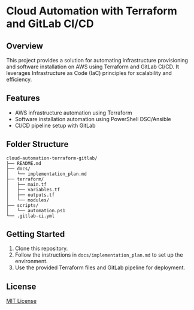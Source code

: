 # Cloud Automation with Terraform and GitLab CI/CD

## Overview
This project provides a solution for automating infrastructure provisioning and software installation on AWS using Terraform and GitLab CI/CD. It leverages Infrastructure as Code (IaC) principles for scalability and efficiency.

## Features
- AWS infrastructure automation using Terraform
- Software installation automation using PowerShell DSC/Ansible
- CI/CD pipeline setup with GitLab

## Folder Structure
```
cloud-automation-terraform-gitlab/
├── README.md
├── docs/
│   └── implementation_plan.md
├── terraform/
│   ├── main.tf
│   ├── variables.tf
│   ├── outputs.tf
│   └── modules/
├── scripts/
│   └── automation.ps1
└── .gitlab-ci.yml
```

## Getting Started
1. Clone this repository.
2. Follow the instructions in `docs/implementation_plan.md` to set up the environment.
3. Use the provided Terraform files and GitLab pipeline for deployment.

## License
[MIT License](LICENSE)
